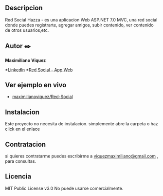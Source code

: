 ## Descripcion

Red Social Hazza - es una aplicacion Web ASP.NET 7.0 MVC, una red social donde puedes registrarte, agregar amigos, subir contenido, ver contenido de otros usuarios,etc.

## Autor ✒️
**Maximiliano Viquez**

*[LinkedIn](https://www.linkedin.com/in/maximiliano-viquez/)
*[Red Social - App Web](http://obligatorio2viquez.somee.com/)

## Ver ejemplo en vivo
- [maximilianoviquez/Red-Social](http://obligatorio2viquez.somee.com/)

## Instalacion
Este proyecto no necesita de instalacion. simplemente abre la carpeta o haz click en el enlace

## Contratacion
si quieres contratarme puedes escribirme a viquezmaximiliano@gmail.com , para consultas.

## Licencia
MIT Public License v3.0
No puede usarse comercialmente.
